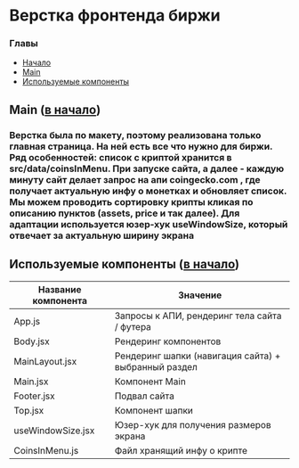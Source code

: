 <a name="начало"></a>

# Верстка фронтенда биржи

### Главы

- [Начало](#начало)
- [Main](#Menu)
- [Используемые компоненты](#компоненты)

<a name="Menu"></a>

## Main ([в начало](#начало))

### Верстка была по макету, поэтому реализована только главная страница. На ней есть все что нужно для биржи. Ряд особенностей: список с криптой хранится в src/data/coinsInMenu. При запуске сайта, а далее - каждую минуту сайт делает запрос на апи coingecko.com , где получает актуальную инфу о монетках и обновляет список. Мы можем проводить сортировку крипты кликая по описанию пунктов (assets, price и так далее). Для адаптации используется юзер-хук useWindowSize, который отвечает за актуальную ширину экрана

<a name="компоненты"></a>

## Используемые компоненты ([в начало](#начало))

| Название компонента | Значение                                             |
| ------------------- | ---------------------------------------------------- |
| App.js              | Запросы к АПИ, рендеринг тела сайта / футера         |
| Body.jsx            | Рендеринг компонентов                                |
| MainLayout.jsx      | Рендеринг шапки (навигация сайта) + выбранный раздел |
| Main.jsx            | Компонент Main                                       |
| Footer.jsx          | Подвал сайта                                         |
| Top.jsx             | Компонент шапки                                      |
| useWindowSize.jsx   | Юзер-хук для получения размеров экрана               |
| CoinsInMenu.js      | Файл хранящий инфу о крипте                          |
